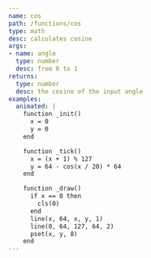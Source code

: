 ```yaml
---
name: cos
path: /functions/cos
type: math
desc: calculates cosine
args:
- name: angle
  type: number
  desc: from 0 to 1
returns:
  type: number
  desc: the cosine of the input angle
examples:
  animated: |
    function _init()
      x = 0
      y = 0
    end

    function _tick()
      x = (x + 1) % 127
      y = 64 - cos(x / 20) * 64
    end

    function _draw()
      if x == 0 then
        cls(0)
      end
      line(x, 64, x, y, 1)
      line(0, 64, 127, 64, 2)
      pset(x, y, 8)
    end
---
```


